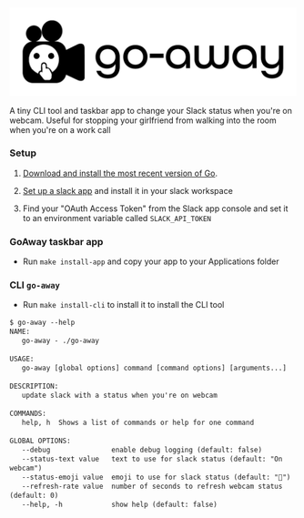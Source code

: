 [![go-away](assets/logo/1100-with_padding.png)](http://expressjs.com/)


A tiny CLI tool and taskbar app to change your Slack status when you're on webcam. 
Useful for stopping your girlfriend from walking into the room when you're on a work call

### Setup

1. [Download and install the most recent version of Go](https://golang.org/dl). 

2. [Set up a slack app](https://api.slack.com/authentication/basics) and install it in your slack workspace 

3. Find your "OAuth Access Token" from the Slack app console and set it to an environment variable called `SLACK_API_TOKEN` 

### GoAway taskbar app

- Run `make install-app` and copy your app to your Applications folder  

### CLI `go-away` 

- Run `make install-cli` to install it to install the CLI tool

```
$ go-away --help
NAME:
   go-away - ./go-away

USAGE:
   go-away [global options] command [command options] [arguments...]

DESCRIPTION:
   update slack with a status when you're on webcam

COMMANDS:
   help, h  Shows a list of commands or help for one command

GLOBAL OPTIONS:
   --debug               enable debug logging (default: false)
   --status-text value   text to use for slack status (default: "On webcam")
   --status-emoji value  emoji to use for slack status (default: "🎥")
   --refresh-rate value  number of seconds to refresh webcam status (default: 0)
   --help, -h            show help (default: false)
```